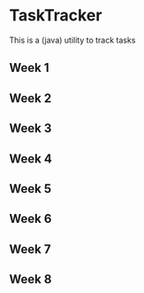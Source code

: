# TaskTracker
This is a (java) utility to track tasks

## Week 1

## Week 2

## Week 3

## Week 4

## Week 5

## Week 6

## Week 7

## Week 8
